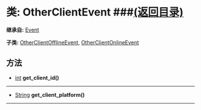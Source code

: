 # 类: OtherClientEvent ###[(返回目录)](README.md)  
  
**继承自:** [Event](Event.md)  
  
**子类:** [OtherClientOfflineEvent](OtherClientOfflineEvent.md), [OtherClientOnlineEvent](OtherClientOnlineEvent.md)  
  
## 方法 
  
- [int](https://docs.godotengine.org/en/latest/classes/class_int.html) **get_client_id()**  
  
---  
  
- [String](https://docs.godotengine.org/en/latest/classes/class_string.html) **get_client_platform()**  
  
---  
  

